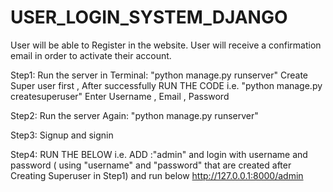 # USER_LOGIN_SYSTEM_DJANGO
User will be able to Register in the website. User will receive a confirmation email in order to activate their account.


Step1:
Run the server in Terminal:  "python manage.py runserver" 
Create Super user first , After successfully RUN THE CODE i.e. "python manage.py createsuperuser" 
Enter Username , Email , Password 

Step2:
Run the server Again:  "python manage.py runserver"

Step3:
Signup and signin 

Step4:
RUN THE BELOW i.e. ADD :"admin"  and login with username and password ( using "username" and "password" that are created after Creating Superuser in Step1) and run below
http://127.0.0.1:8000/admin

